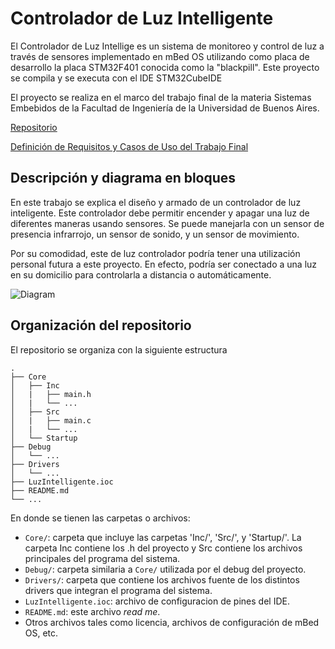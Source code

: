 # Controlador de Luz Intelligente

El Controlador de Luz Intellige es un sistema de monitoreo y control de luz a través de sensores implementado en mBed OS utilizando como placa de desarrollo la placa STM32F401 conocida como la "blackpill". Este proyecto se compila y se executa con el IDE STM32CubeIDE

El proyecto se realiza en el marco del trabajo final de la materia Sistemas Embebidos de la Facultad de Ingeniería de la Universidad de Buenos Aires.

[Repositorio](https://github.com/SaadBerrada16/LuzIntelligenteSTM32)

[Definición de Requisitos y Casos de Uso del Trabajo Final](https://docs.google.com/document/d/1cPnTIswwUo-lCDzXssSQgjeIAEjO98fRAwfNpBX1VfY/edit?usp=sharing)

## Descripción y diagrama en bloques

En este trabajo se explica el diseño y armado de un controlador de luz inteligente. Este controlador debe permitir encender y apagar una luz de diferentes maneras usando sensores. Se puede manejarla con un sensor de presencia infrarrojo, un sensor de sonido, y un sensor de movimiento.

Por su comodidad, este de luz controlador podría tener una utilización personal futura a este proyecto. En efecto, podría ser conectado a una luz en su domicilio para controlarla a distancia o automáticamente.

![Diagram](https://user-images.githubusercontent.com/116112545/209143724-cff179da-1e25-4633-990e-c9463a2f07ee.png)

## Organización del repositorio

El repositorio se organiza con la siguiente estructura

    .
    ├── Core
    │   ├── Inc
    │   |   ├── main.h
    │   |   └── ...
    │   ├── Src
    │   |   ├── main.c
    │   |   └── ...
    │   └── Startup
    ├── Debug
    │   └── ...
    ├── Drivers
    │   └── ...
    ├── LuzIntelligente.ioc
    ├── README.md
    └── ...


En donde se tienen las carpetas o archivos:
* `Core/`: carpeta que incluye las carpetas 'Inc/', 'Src/', y 'Startup/'. La carpeta Inc contiene los .h del proyecto y Src contiene los archivos principales del programa del sistema.
* `Debug/`: carpeta similaria a `Core/` utilizada por el debug del proyecto.
* `Drivers/`: carpeta que contiene los archivos fuente de los distintos drivers que integran el programa del sistema.
* `LuzIntelligente.ioc`: archivo de configuracion de pines del IDE.
* `README.md`: este archivo *read me*.
* Otros archivos tales como licencia, archivos de configuración de mBed OS, etc.

